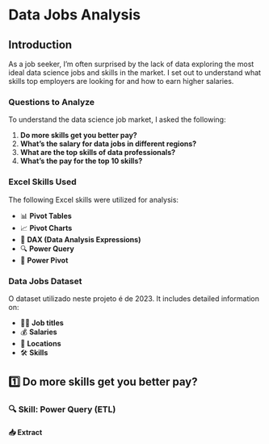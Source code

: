 # **Data Jobs Analysis**

## **Introduction** 

As a job seeker, I’m often surprised by the lack of data exploring the most ideal data science jobs and skills in the market. I set out to understand what skills top employers are looking for and how to earn higher salaries.

### **Questions to Analyze**

To understand the data science job market, I asked the following:

1. **Do more skills get you better pay?**
2. **What’s the salary for data jobs in different regions?**
3. **What are the top skills of data professionals?**
4. **What’s the pay for the top 10 skills?**

### **Excel Skills Used**

The following Excel skills were utilized for analysis:

- 📊 **Pivot Tables**
- 📈 **Pivot Charts**
- 🧮 **DAX (Data Analysis Expressions)**
- 🔍 **Power Query**
- 💪 **Power Pivot**

### **Data Jobs Dataset**

O dataset utilizado neste projeto é de 2023. It includes detailed information on:

- 👨‍💼 **Job titles**
- 💰 **Salaries**
- 📍 **Locations**
- 🛠️ **Skills**

## 1️⃣ Do more skills get you better pay?

### **🔍 Skill: Power Query (ETL)**

#### 📥 **Extract**
